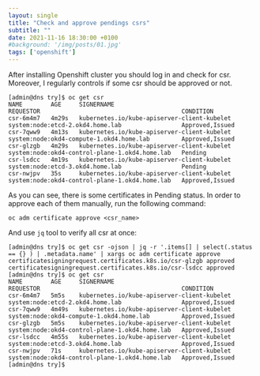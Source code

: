 ```yaml
---
layout: single
title: "Check and approve pendings csrs"
subtitle: ""
date: 2021-11-16 18:30:00 +0100
#background: '/img/posts/01.jpg'
tags: ['openshift']
---
```

 
After installing Openshift cluster you should log in and check for csr. Moreover, I regularly controls if some csr should be approved or not.

````
[admin@dns try]$ oc get csr
NAME        AGE     SIGNERNAME                                    REQUESTOR                                        CONDITION
csr-6m4m7   4m29s   kubernetes.io/kube-apiserver-client-kubelet   system:node:etcd-2.okd4.home.lab                 Approved,Issued
csr-7qww9   4m13s   kubernetes.io/kube-apiserver-client-kubelet   system:node:okd4-compute-1.okd4.home.lab         Approved,Issued
csr-glzgb   4m29s   kubernetes.io/kube-apiserver-client-kubelet   system:node:okd4-control-plane-1.okd4.home.lab   Pending
csr-lsdcc   4m19s   kubernetes.io/kube-apiserver-client-kubelet   system:node:etcd-3.okd4.home.lab                 Pending
csr-nwjpv   35s     kubernetes.io/kube-apiserver-client-kubelet   system:node:okd4-control-plane-1.okd4.home.lab   Approved,Issued
````

As you can see, there is some certificates in Pending status. In order to approve each of them manually, run the following command:
````
oc adm certificate approve <csr_name>
````

And use `jq` tool to verify all csr at once:
````
[admin@dns try]$ oc get csr -ojson | jq -r '.items[] | select(.status == {} ) | .metadata.name' | xargs oc adm certificate approve
certificatesigningrequest.certificates.k8s.io/csr-glzgb approved
certificatesigningrequest.certificates.k8s.io/csr-lsdcc approved
[admin@dns try]$ oc get csr
NAME        AGE     SIGNERNAME                                    REQUESTOR                                        CONDITION
csr-6m4m7   5m5s    kubernetes.io/kube-apiserver-client-kubelet   system:node:etcd-2.okd4.home.lab                 Approved,Issued
csr-7qww9   4m49s   kubernetes.io/kube-apiserver-client-kubelet   system:node:okd4-compute-1.okd4.home.lab         Approved,Issued
csr-glzgb   5m5s    kubernetes.io/kube-apiserver-client-kubelet   system:node:okd4-control-plane-1.okd4.home.lab   Approved,Issued
csr-lsdcc   4m55s   kubernetes.io/kube-apiserver-client-kubelet   system:node:etcd-3.okd4.home.lab                 Approved,Issued
csr-nwjpv   71s     kubernetes.io/kube-apiserver-client-kubelet   system:node:okd4-control-plane-1.okd4.home.lab   Approved,Issued
[admin@dns try]$ 
````


